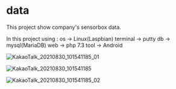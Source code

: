 # data
This project show company's sensorbox data.

In this project using :
os -> Linux(Laspbian)
terminal -> putty
db -> mysql(MariaDB)
web -> php 7.3
tool -> Android


![KakaoTalk_20210830_101541185_01](https://user-images.githubusercontent.com/69890109/131272687-97eff172-81c9-4886-a2b3-d6097dc12c7c.jpg)

![KakaoTalk_20210830_101541185](https://user-images.githubusercontent.com/69890109/131272683-b46b6125-4992-4a5a-a79c-30eead8bc0db.jpg)

![KakaoTalk_20210830_101541185_02](https://user-images.githubusercontent.com/69890109/131272697-8a550a69-984f-40d4-9826-4dc5b3f8321a.jpg)
